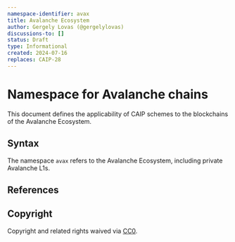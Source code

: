 ```yaml
---
namespace-identifier: avax
title: Avalanche Ecosystem
author: Gergely Lovas (@gergelylovas)
discussions-to: []
status: Draft
type: Informational
created: 2024-07-16
replaces: CAIP-28
---
```


# Namespace for Avalanche chains

This document defines the applicability of CAIP schemes to the blockchains of
the Avalanche Ecosystem.

## Syntax

The namespace `avax` refers to the Avalanche Ecosystem, including private
Avalanche L1s.

## References

[Official website]: https://www.avax.network/
[Avalanche documentation]: https://docs.avax.network/

## Copyright

Copyright and related rights waived via [CC0](https://creativecommons.org/publicdomain/zero/1.0/).
